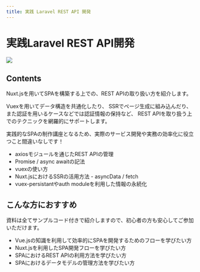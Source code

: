 ```yaml
---
title: 実践 Laravel REST API 開発
---
```

# 実践Laravel REST API開発

![](/images/leccafe.png)

## Contents

Nuxt.jsを用いてSPAを構築する上での、REST APIの取り扱い方を紹介します。

Vuexを用いてデータ構造を共通化したり、 
SSRでページ生成に組み込んだり、また認証を用いるケースなどでは認証情報の保持など、
REST APIを取り扱う上でのテクニックを網羅的にサポートします。 

実践的なSPAの制作講座となるため、実際のサービス開発や実務の効率化に役立つこと間違いなしです！

- axiosモジュールを通じたREST APIの管理
- Promise / async awaitの記法
- vuexの使い方
- Nuxt.jsにおけるSSRの活用方法 - asyncData / fetch
- vuex-persistantやauth moduleを利用した情報の永続化

## こんな方におすすめ

資料は全てサンプルコード付きで紹介しますので、初心者の方も安心してご参加いただけます。

- Vue.jsの知識を利用して効率的にSPAを開発するためのフローを学びたい方
- Nuxt.jsを利用したSPA開発フローを学びたい方
- SPAにおけるREST APIの利用方法を学びたい方
- SPAにおけるデータモデルの管理方法を学びたい方 
